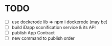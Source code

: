 # TODO

- [ ] use dockerode lib => npm i dockerode (may be)
- [ ] build iDapp sconification service & its API
- [ ] publish App Contract
- [ ] new command to publish order
